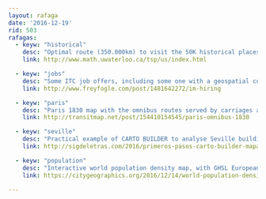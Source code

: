 ```yaml
---
layout: rafaga
date: '2016-12-19'
rid: 503
rafagas:
  - keyw: "historical"
    desc: "Optimal route (350.000km) to visit the 50K historical places of the USA national record"
    link: http://www.math.uwaterloo.ca/tsp/us/index.html

  - keyw: "jobs"
    desc: "Some ITC job offers, including some one with a geospatial component"
    link: http://www.freyfogle.com/post/1481642272/im-hiring

  - keyw: "paris"
    desc: "Paris 1830 map with the omnibus routes served by carriages and horses"
    link: http://transitmap.net/post/154410154545/paris-omnibus-1830

  - keyw: "seville"
    desc: "Practical example of CARTO BUILDER to analyse Seville buildings data"
    link: http://sigdeletras.com/2016/primeros-pasos-carto-builder-mapa-de-edificios-de-sevilla

  - keyw: "population"
    desc: "Interactive world population density map, with GHSL European data"
    link: https://citygeographics.org/2016/12/14/world-population-density-interactive-map/

---
```


